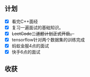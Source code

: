 ## 计划

- [x] 看完C++面经
- [x] 复习一遍面试的基础知识。
- [x] ~~LeetCode三道题计划正式开启。~~
- [x] tensorflow针对两个数据集的训练完成
- [x] 蚂蚁金服4点的面试
- [x] 快手6点的面试

## 收获